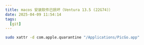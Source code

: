 ```yaml
---
title: macos 安装软件已损坏（Ventura 13.5 (22G74)）
date: 2025-04-09 11:54:14
tags:
  [git]
---
```


```bash
sudo xattr -d com.apple.quarantine "/Applications/PicGo.app"
```
